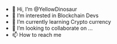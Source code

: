 - 👋 Hi, I’m @YellowDinosaur
- 👀 I’m interested in Blockchain Devs
- 🌱 I’m currently learning Crypto currency
- 💞️ I’m looking to collaborate on ...
- 📫 How to reach me

<!---
YellowDinosaur/YellowDinosaur is a ✨ special ✨ repository because its `README.md` (this file) appears on your GitHub profile.
You can click the Preview link to take a look at your changes.
--->

